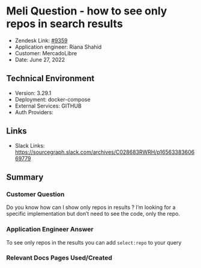 
# Meli Question - how to see only repos in search results <!-- Ticket Title  Hint: include keywords to make it searchable -->

- Zendesk Link: [#9359](https://sourcegraph.zendesk.com/agent/tickets/9359)
- Application engineer: Riana Shahid
- Customer: MercadoLibre <!-- Redact if this contains personally identifying information -->
- Date: June 27, 2022

<!-- Data populated from integration, speak to Ben Gordon or Michael Bali if not working -->
<!-- During Internal team trial, fill missing data manually (we are waiting for all data to sync) -->

## Technical Environment
- Version: 3.29.1​
- Deployment: docker-compose
- External Services: GITHUB
- Auth Providers:


## Links
<!-- Data for application engineer manual entry -->
- Slack Links: https://sourcegraph.slack.com/archives/C028683RWRH/p1656338360669779

## Summary
### Customer Question
Do you know how can I show only repos in results ? I’m looking for a specific implementation but don’t need to see the code, only the repo.
### Application Engineer Answer
To see only repos in the results you can add `select:repo` to your query
### Relevant Docs Pages Used/Created

<!-- Once complete, upload a copy to https://github.com/sourcegraph/support-tools-internal/tree/main/resolved-tickets as a .md file -->
<!-- Name the file 9359.md -->
